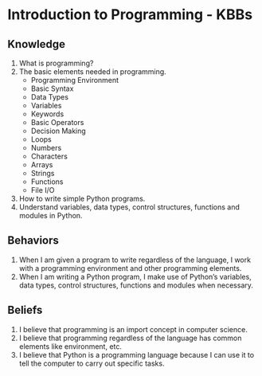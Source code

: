 # Introduction to Programming - KBBs

## Knowledge
1. What is programming?
2. The basic elements needed in programming.
	+ Programming Environment
	+ Basic Syntax
	+ Data Types
	+ Variables
	+ Keywords
	+ Basic Operators
	+ Decision Making
	+ Loops
	+ Numbers
	+ Characters
	+ Arrays
	+ Strings
	+ Functions
	+ File I/O
3. How to write simple Python programs.
4. Understand variables, data types, control structures, functions and modules in Python.


	
## Behaviors
1. When I am given a program to write regardless of the language, I work with a programming environment and other programming elements.
2. When I am writing a Python program, I make use of Python’s variables, data types, control structures, functions and modules when necessary.



## Beliefs
1. I believe that programming is an import concept in computer science.
2. I believe that programming regardless of the language has common elements like environment, etc.
3. I believe that Python is a programming language because I can use it to tell the computer to carry out specific tasks.
